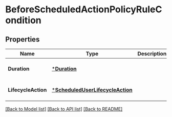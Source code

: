 # BeforeScheduledActionPolicyRuleCondition

## Properties
Name | Type | Description | Notes
------------ | ------------- | ------------- | -------------
**Duration** | [***Duration**](Duration.md) |  | [optional] [default to null]
**LifecycleAction** | [***ScheduledUserLifecycleAction**](ScheduledUserLifecycleAction.md) |  | [optional] [default to null]

[[Back to Model list]](../README.md#documentation-for-models) [[Back to API list]](../README.md#documentation-for-api-endpoints) [[Back to README]](../README.md)

